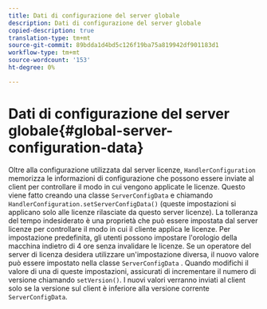 ```yaml
---
title: Dati di configurazione del server globale
description: Dati di configurazione del server globale
copied-description: true
translation-type: tm+mt
source-git-commit: 89bdda1d4bd5c126f19ba75a819942df901183d1
workflow-type: tm+mt
source-wordcount: '153'
ht-degree: 0%

---
```



# Dati di configurazione del server globale{#global-server-configuration-data}

Oltre alla configurazione utilizzata dal server licenze, `HandlerConfiguration` memorizza le informazioni di configurazione che possono essere inviate al client per controllare il modo in cui vengono applicate le licenze. Questo viene fatto creando una classe `ServerConfigData` e chiamando `HandlerConfiguration.setServerConfigData()` (queste impostazioni si applicano solo alle licenze rilasciate da questo server licenze). La tolleranza del tempo indesiderato è una proprietà che può essere impostata dal server licenze per controllare il modo in cui il cliente applica le licenze. Per impostazione predefinita, gli utenti possono impostare l&#39;orologio della macchina indietro di 4 ore senza invalidare le licenze. Se un operatore del server di licenza desidera utilizzare un&#39;impostazione diversa, il nuovo valore può essere impostato nella classe `ServerConfigData` . Quando modifichi il valore di una di queste impostazioni, assicurati di incrementare il numero di versione chiamando `setVersion()`. I nuovi valori verranno inviati al client solo se la versione sul client è inferiore alla versione corrente `ServerConfigData`.
